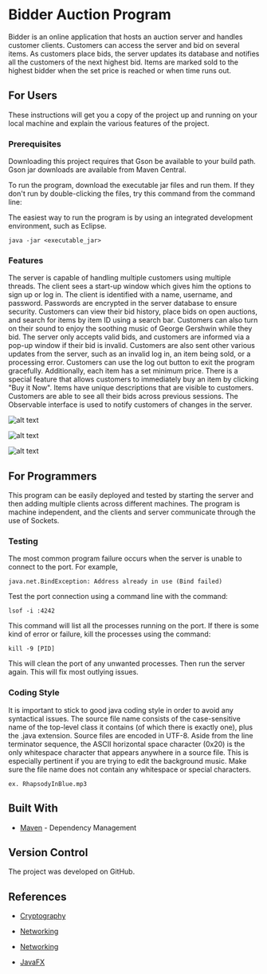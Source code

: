 # Bidder Auction Program

Bidder is an online application that hosts an auction server and handles customer clients. Customers can access the server and bid on several items. As customers place bids, the server updates its database and notifies all the customers of the next highest bid. Items are marked sold to the highest bidder when the set price is reached or when time runs out. 

## For Users

These instructions will get you a copy of the project up and running on your local machine and explain the various features of the project. 

### Prerequisites

Downloading this project requires that Gson be available to your build path. Gson jar downloads are available from Maven Central.

To run the program, download the executable jar files and run them. If they don't run by double-clicking the files, try this command from the command line:

The easiest way to run the program is by using an integrated development environment, such as Eclipse. 

```
java -jar <executable_jar>
```

### Features

The server is capable of handling multiple customers using multiple threads. The client sees a start-up window which gives him the options to sign up or log in. The client is identified with a name, username, and password. Passwords are encrypted in the server database to ensure security. Customers can view their bid history, place bids on open auctions, and search for items by item ID using a search bar. Customers can also turn on their sound to enjoy the soothing music of George Gershwin while they bid. The server only accepts valid bids, and customers are informed via a pop-up window if their bid is invalid. Customers are also sent other various updates from the server, such as an invalid log in, an item being sold, or a processing error. Customers can use the log out button to exit the program gracefully. Additionally, each item has a set minimum price. There is a special feature that allows customers to immediately buy an item by clicking "Buy it Now". Items have unique descriptions that are visible to customers. Customers are able to see all their bids across previous sessions. The Observable interface is used to notify customers of changes in the server. 

![alt text](https://github.com/[deepansi17]/[final-project-sp-2020-deepanshi17]/blob/[master]/StartUp.png?raw=true)

![alt text](https://github.com/[deepansi17]/[final-project-sp-2020-deepanshi17]/blob/[master]/Login.png?raw=true)

![alt text](https://github.com/[deepansi17]/[final-project-sp-2020-deepanshi17]/blob/[master]/Interface.png?raw=true)

## For Programmers

This program can be easily deployed and tested by starting the server and then adding multiple clients across different machines. The program is machine independent, and the clients and server communicate through the use of Sockets. 

### Testing

The most common program failure occurs when the server is unable to connect to the port. For example,

```
java.net.BindException: Address already in use (Bind failed)
```
Test the port connection using a command line with the command:

```
lsof -i :4242
```

This command will list all the processes running on the port. If there is some kind of error or failure, kill the processes using the command:

```
kill -9 [PID]
```
This will clean the port of any unwanted processes. Then run the server again. This will fix most outlying issues. 

### Coding Style

It is important to stick to good java coding style in order to avoid any syntactical issues. The source file name consists of the case-sensitive name of the top-level class it contains (of which there is exactly one), plus the .java extension. Source files are encoded in UTF-8. Aside from the line terminator sequence, the ASCII horizontal space character (0x20) is the only whitespace character that appears anywhere in a source file. This is especially pertinent if you are trying to edit the background music. Make sure the file name does not contain any whitespace or special characters. 

```
ex. RhapsodyInBlue.mp3
```

## Built With

* [Maven](https://maven.apache.org/) - Dependency Management


## Version Control

The project was developed on GitHub.

## References

* [Cryptography](http://www.appsdeveloperblog.com/encrypt-user-password-example-java/)

* [Networking](https://docs.oracle.com/javase/tutorial/networking/sockets/clientServer.html)

* [Networking](https://docs.oracle.com/javase/tutorial/networking/sockets/clientServer.html)

* [JavaFX](https://www.javaworld.com/article/3057072/exploring-javafxs-application-class.html)
